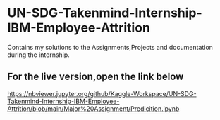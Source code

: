 # UN-SDG-Takenmind-Internship-IBM-Employee-Attrition

Contains my solutions to the Assignments,Projects and documentation during the internship.

## For the live version,open the link below
https://nbviewer.jupyter.org/github/Kaggle-Workspace/UN-SDG-Takenmind-Internship-IBM-Employee-Attrition/blob/main/Major%20Assignment/Predicition.ipynb

